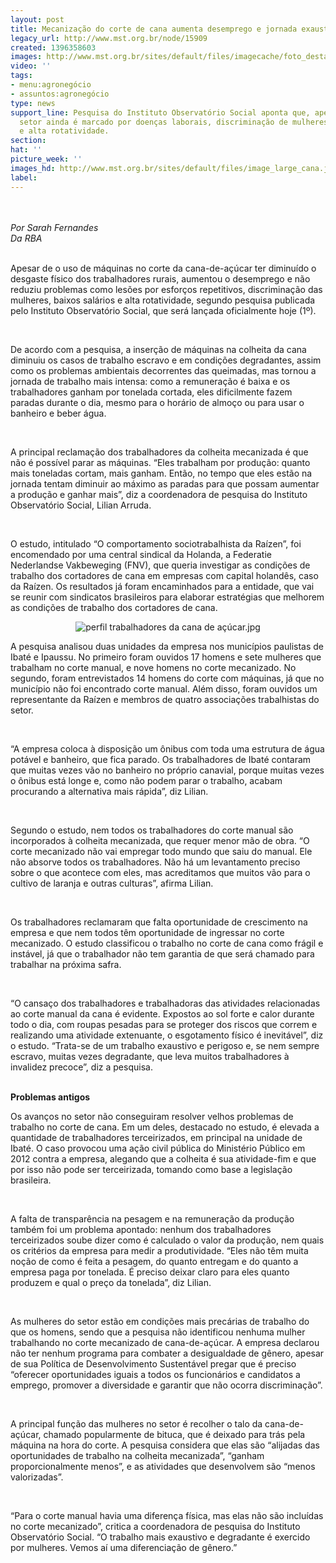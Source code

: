 ```yaml
---
layout: post
title: Mecanização do corte de cana aumenta desemprego e jornada exaustiva
legacy_url: http://www.mst.org.br/node/15909
created: 1396358603
images: http://www.mst.org.br/sites/default/files/imagecache/foto_destaque/image_large_cana.jpg
video: ''
tags:
- menu:agronegócio
- assuntos:agronegócio
type: news
support_line: Pesquisa do Instituto Observatório Social aponta que, apesar dos avanços,
  setor ainda é marcado por doenças laborais, discriminação de mulheres, baixa remuneração
  e alta rotatividade.
section: 
hat: ''
picture_week: ''
images_hd: http://www.mst.org.br/sites/default/files/image_large_cana.jpg
label: 
---
```

<p><img style="margin: 10px;" src="http://www.mst.org.br/sites/default/files/image_large_cana_0.jpg" alt=""></p><p><em>Por Sarah Fernandes<br>Da RBA&nbsp;</em></p><p><br>Apesar de o uso de máquinas no corte da cana-de-açúcar ter diminuído o desgaste físico dos trabalhadores rurais, aumentou o desemprego e não reduziu problemas como lesões por esforços repetitivos, discriminação das mulheres, baixos salários e alta rotatividade, segundo pesquisa publicada pelo Instituto Observatório Social, que será lançada oficialmente hoje (1º).</p><p>&nbsp;</p><p>De acordo com a pesquisa, a inserção de máquinas na colheita da cana diminuiu os casos de trabalho escravo e em condições degradantes, assim como os problemas ambientais decorrentes das queimadas, mas tornou a jornada de trabalho mais intensa: como a remuneração é baixa e os trabalhadores ganham por tonelada cortada, eles dificilmente fazem paradas durante o dia, mesmo para o horário de almoço ou para usar o banheiro e beber água.</p><p>&nbsp;</p><p>A principal reclamação dos trabalhadores da colheita mecanizada é que não é possível parar as máquinas. “Eles trabalham por produção: quanto mais toneladas cortam, mais ganham. Então, no tempo que eles estão na jornada tentam diminuir ao máximo as paradas para que possam aumentar a produção e ganhar mais”, diz a coordenadora de pesquisa do Instituto Observatório Social, Lilian Arruda.</p><p>&nbsp;</p><p>O estudo, intitulado “O comportamento sociotrabalhista da Raízen”, foi encomendado por uma central sindical da Holanda, a Federatie Nederlandse Vakbeweging (FNV), que queria investigar as condições de trabalho dos cortadores de cana em empresas com capital holandês, caso da Raízen. Os resultados já foram encaminhados para a entidade, que vai se reunir com sindicatos brasileiros para elaborar estratégias que melhorem as condições de trabalho dos cortadores de cana.</p><p style="text-align: center;"><img src="http://www.redebrasilatual.com.br/trabalho/2014/04/mecanizacao-do-corte-de-cana-facilita-trabalho-mas-aumenta-desemprego-e-jornada-exaustiva-6062.html/perfil-trabalhadores-da-cana-de-acucar.jpg-6029.html" alt="perfil trabalhadores da cana de açúcar.jpg"></p><p>A pesquisa analisou duas unidades da empresa nos municípios paulistas de Ibaté e Ipaussu. No primeiro foram ouvidos 17 homens e sete mulheres que trabalham no corte manual, e nove homens no corte mecanizado. No segundo, foram entrevistados 14 homens do corte com máquinas, já que no município não foi encontrado corte manual. Além disso, foram ouvidos um representante da Raízen e membros de quatro associações trabalhistas do setor.</p><p>&nbsp;</p><p>“A empresa coloca à disposição um ônibus com toda uma estrutura de água potável e banheiro, que fica parado. Os trabalhadores de Ibaté contaram que muitas vezes vão no banheiro no próprio canavial, porque muitas vezes o ônibus está longe e, como não podem parar o trabalho, acabam procurando a alternativa mais rápida”, diz Lilian.</p><p>&nbsp;</p><p>Segundo o estudo, nem todos os trabalhadores do corte manual são incorporados à colheita mecanizada, que requer menor mão de obra. “O corte mecanizado não vai empregar todo mundo que saiu do manual. Ele não absorve todos os trabalhadores. Não há um levantamento preciso sobre o que acontece com eles, mas acreditamos que muitos vão para o cultivo de laranja e outras culturas”, afirma Lilian.</p><p>&nbsp;</p><p>Os trabalhadores reclamaram que falta oportunidade de crescimento na empresa e que nem todos têm oportunidade de ingressar no corte mecanizado. O estudo classificou o trabalho no corte de cana como frágil e instável, já que o trabalhador não tem garantia de que será chamado para trabalhar na próxima safra.</p><p>&nbsp;</p><p>“O cansaço dos trabalhadores e trabalhadoras das atividades relacionadas ao corte manual da cana é evidente. Expostos ao sol forte e calor durante todo o dia, com roupas pesadas para se proteger dos riscos que correm e realizando uma atividade extenuante, o esgotamento físico é inevitável”, diz o estudo. “Trata-se de um trabalho exaustivo e perigoso e, se nem sempre escravo, muitas vezes degradante, que leva muitos trabalhadores à invalidez precoce”, diz a pesquisa.</p><p><strong><br>Problemas antigos</strong></p><p>Os avanços no setor não conseguiram resolver velhos problemas de trabalho no corte de cana. Em um deles, destacado no estudo, é elevada a quantidade de trabalhadores terceirizados, em principal na unidade de Ibaté. O caso provocou uma ação civil pública do Ministério Público em 2012 contra a empresa, alegando que a colheita é sua atividade-fim e que por isso não pode ser terceirizada, tomando como base a legislação brasileira.</p><p>&nbsp;</p><p>A falta de transparência na pesagem e na remuneração da produção também foi um problema apontado: nenhum dos trabalhadores terceirizados soube dizer como é calculado o valor da produção, nem quais os critérios da empresa para medir a produtividade. “Eles não têm muita noção de como é feita a pesagem, do quanto entregam e do quanto a empresa paga por tonelada. É preciso deixar claro para eles quanto produzem e qual o preço da tonelada”, diz Lilian.</p><p>&nbsp;</p><p>As mulheres do setor estão em condições mais precárias de trabalho do que os homens, sendo que a pesquisa não identificou nenhuma mulher trabalhando no corte mecanizado de cana-de-açúcar. A empresa declarou não ter nenhum programa para combater a desigualdade de gênero, apesar de sua Política de Desenvolvimento Sustentável pregar que é preciso “oferecer oportunidades iguais a todos os funcionários e candidatos a emprego, promover a diversidade e garantir que não ocorra discriminação”.</p><p>&nbsp;</p><p>A principal função das mulheres no setor é recolher o talo da cana-de-açúcar, chamado popularmente de bituca, que é deixado para trás pela máquina na hora do corte. A pesquisa considera que elas são “alijadas das oportunidades de trabalho na colheita mecanizada”, “ganham proporcionalmente menos”, e as atividades que desenvolvem são “menos valorizadas”.</p><p>&nbsp;</p><p>“Para o corte manual havia uma diferença física, mas elas não são incluídas no corte mecanizado”, critica a coordenadora de pesquisa do Instituto Observatório Social. “O trabalho mais exaustivo e degradante é exercido por mulheres. Vemos aí uma diferenciação de gênero.”</p>

